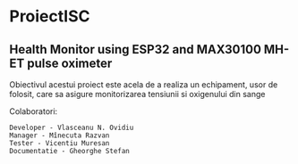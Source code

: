 # ProiectISC
## Health Monitor using ESP32 and MAX30100 MH-ET pulse oximeter

  Obiectivul acestui proiect este acela de a realiza un echipament, usor de folosit, care sa asigure monitorizarea tensiunii si oxigenului din sange <br>



Colaboratori: <br>

    Developer - Vlasceanu N. Ovidiu 
    Manager - Mînecuta Razvan 
    Tester - Vicentiu Muresan 
    Documentatie - Gheorghe Stefan  
              

